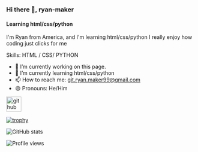 ### Hi there 👋, ryan-maker
#### Learning html/css/python
I'm Ryan from America, and I'm learning html/css/python I really enjoy how coding just clicks for me

Skills:  HTML / CSS/ PYTHON

- 🔭 I’m currently working on this page. 
- 🌱 I’m currently learning html/css/python 
- 📫 How to reach me: git.ryan.maker99@gmail.com 
- 😄 Pronouns: He/Him 


[<img src='https://cdn.jsdelivr.net/npm/simple-icons@3.0.1/icons/github.svg' alt='github' height='40'>](https://github.com/ryan-maker99)  

[![trophy](https://github-profile-trophy.vercel.app/?username=ryan-maker99)](https://github.com/ryo-ma/github-profile-trophy)

![GitHub stats](https://github-readme-stats.vercel.app/api?username=ryan-maker99&show_icons=true)  

![Profile views](https://gpvc.arturio.dev/ryan-maker99)  
